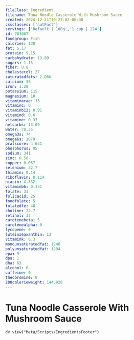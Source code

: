 ```yaml
---
fileClass: Ingredient
filename: Tuna Noodle Casserole With Mushroom Sauce
created: 2024-12-21T19:27:02-06:00
cssclasses: ['nutFact']
servings: ['Default | 100g','1 cup | 224']
id: 783067
foodgroup: Fish
calories: 138
fat: 5.17
protein: 9.15
carbohydrate: 13.89
sugars: 1.15
fiber: 0.8
cholesterol: 27
saturatedfats: 2.066
calcium: 36
iron: 1.28
potassium: 115
magnesium: 18
vitaminarae: 33
vitaminc: 0
vitaminb12: 0.91
vitamind: 0.6
vitamine: 0.37
netcarbs: 13.09
water: 70.35
omega3s: 74
omega6s: 1079
pralscore: 4.631
phosphorus: 95
sodium: 341
zinc: 0.58
copper: 0.067
selenium: 32.7
thiamin: 0.14
riboflavin: 0.114
niacin: 4.332
vitaminb6: 0.131
folate: 31
folicacid: 25
foodfolate: 5
folatedfe: 48
choline: 22.7
retinol: 32
carotenebeta: 5
carotenealpha: 0
lycopene: 0
luteinzeaxanthin: 13
vitamink: 6.3
monounsaturatedfat: 1246
polyunsaturatedfat: 1294
epa: 9
dpa: 1
dha: 63
alcohol: 0
caffeine: 0
theobromine: 0
200calorieweight: 144.928
---
```


# Tuna Noodle Casserole With Mushroom Sauce

```dataviewjs
dv.view("Meta/Scripts/IngredientsFooter")
```